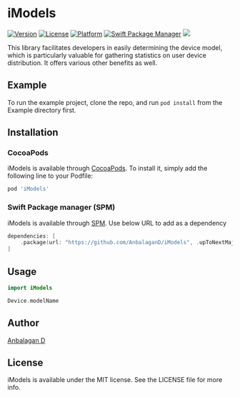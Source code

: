 # iModels

[![Version](https://img.shields.io/cocoapods/v/iModels.svg?style=flat)](https://cocoapods.org/pods/iModels)
[![License](https://img.shields.io/cocoapods/l/iModels.svg?style=flat)](https://cocoapods.org/pods/iModels)
[![Platform](https://img.shields.io/cocoapods/p/iModels.svg?style=flat)](https://cocoapods.org/pods/iModels)
[![Swift Package Manager](https://img.shields.io/badge/Swift_Package_Manager-compatible-orange?style=flat-square)](https://img.shields.io/badge/Swift_Package_Manager-compatible-orange?style=flat-square)
[![](https://img.shields.io/endpoint?url=https%3A%2F%2Fswiftpackageindex.com%2Fapi%2Fpackages%2FAnbalaganD%2FiModels%2Fbadge%3Ftype%3Dswift-versions)](https://swiftpackageindex.com/AnbalaganD/iModels)

This library facilitates developers in easily determining the device model, which is particularly valuable for gathering statistics on user device distribution. It offers various other benefits as well.

## Example

To run the example project, clone the repo, and run `pod install` from the Example directory first.

## Installation

### CocoaPods

iModels is available through [CocoaPods](https://cocoapods.org/pods/iModels). To install
it, simply add the following line to your Podfile:

```ruby
pod 'iModels'
```

### Swift Package manager (SPM)

iModels is available through [SPM](https://github.com/AnbalaganD/iModels). Use below URL to add as a dependency

```swift
dependencies: [
    .package(url: "https://github.com/AnbalaganD/iModels", .upToNextMajor(from: "0.1.4"))
]
```

## Usage
```swift
import iModels

Device.modelName
```

## Author

[Anbalagan D](mailto:anbu94p@gmail.com)

## License

iModels is available under the MIT license. See the LICENSE file for more info.
